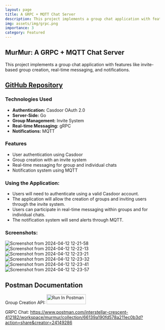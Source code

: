 ```yaml
---
layout: page
title: A GRPC + MQTT Chat Server
description: This project implements a group chat application with features like invite-based group creation, real-time messaging, and notifications.
img: assets/img/grpc.png
importance: 3
category: Featured
---
```


## MurMur: A GRPC + MQTT Chat Server

This project implements a group chat application with features like invite-based group creation, real-time messaging, and notifications.

## [GitHub Repository](https://github.com/RohanDoshi21/MurMur_GRPC-Chat)

### Technologies Used

* **Authentication:** Casdoor OAuth 2.0
* **Server-Side:** Go
* **Group Management:** Invite System
* **Real-time Messaging:** gRPC
* **Notifications:** MQTT

### Features

* User authentication using Casdoor
* Group creation with an invite system
* Real-time messaging for group and individual chats
* Notification system using MQTT

### Using the Application:
* Users will need to authenticate using a valid Casdoor account.
* The application will allow the creation of groups and inviting users through the invite system.
* Users can participate in real-time messaging within groups and for individual chats.
* The notification system will send alerts through MQTT.

### Screenshots:
![Screenshot from 2024-04-12 12-21-58](https://github.com/RohanDoshi21/messaging-platform/assets/63660267/afee9531-3f08-4e40-afdc-51a465f3c189)
![Screenshot from 2024-04-12 12-22-13](https://github.com/RohanDoshi21/messaging-platform/assets/63660267/5d5997f6-0d8c-415c-9d9a-e7bdcdf1aba8)
![Screenshot from 2024-04-12 12-23-21](https://github.com/RohanDoshi21/messaging-platform/assets/63660267/f9850591-ef6e-47f6-ac0e-87add6a1aae7)
![Screenshot from 2024-04-12 12-23-32](https://github.com/RohanDoshi21/messaging-platform/assets/63660267/d6a40b24-0c5e-4aab-af80-6693747e7f1f)
![Screenshot from 2024-04-12 12-23-41](https://github.com/RohanDoshi21/messaging-platform/assets/63660267/4837fe27-888d-4b1e-a000-6eddfcf2700d)
![Screenshot from 2024-04-12 12-23-57](https://github.com/RohanDoshi21/messaging-platform/assets/63660267/7fc2a5e4-5a7a-4336-b7f8-abcf6f2954ce)


## Postman Documentation
Group Creation API:
[<img src="https://run.pstmn.io/button.svg" alt="Run In Postman" style="width: 128px; height: 32px;">](https://app.getpostman.com/run-collection/24149286-74b8315c-f8c3-4e48-8095-4e13a1de7522?action=collection%2Ffork&source=rip_markdown&collection-url=entityId%3D24149286-74b8315c-f8c3-4e48-8095-4e13a1de7522%26entityType%3Dcollection%26workspaceId%3D140b2ca3-07c3-4e75-a611-7932fc978728)

GRPC Chat: https://www.postman.com/interstellar-crescent-412182/workspace/murmur/collection/66139a190fd578a211ec0b3d?action=share&creator=24149286


